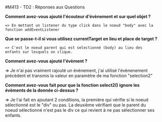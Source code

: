 #M413 - TD2 : Réponses aux Questions

**Comment avez-vous ajouté l'écouteur d'évènement et sur quel objet ?**

    => En mettant un listener du type click dans le noeud "body" avec la fonction addEventListener

 **Que se passe-t-il si vous utilisez currentTarget en lieu et place de target ?**

    => C'est le noeud parent qui est selectionné (body) au lieu des enfants sur lesquels on clique.

**Comment avez-vous ajouté l'évèment ?**

   => Je n'ai pas vraiment rajouté un évènement, j'ai utilisé l'évènenement précédent et transmis la valeur en paramètre de ma fonction "selection2"

**Comment avez-vous fait pour que la fonction select2() ignore les évèments de la donnée ci-dessus ?**

   => Je l'ai fait en ajoutant 2 conditions, la première qui vérifie si le noeud sélectionné est le "div" ou pas. La deuxième vérifiant que le parent du noeud sélectionné n'est pas le div ce qui revient à ne pas sélectionner ses enfants.  
